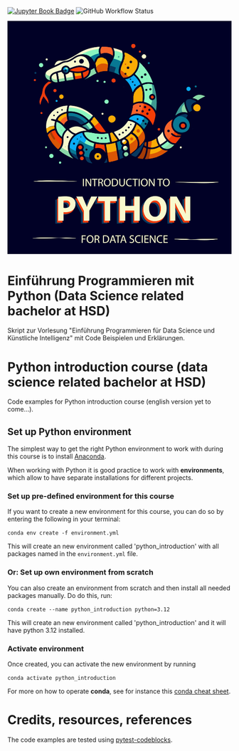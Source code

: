 [![Jupyter Book Badge](https://jupyterbook.org/badge.svg)](https://florian-huber.github.io/python-introduction/)
![GitHub Workflow Status](https://img.shields.io/github/actions/workflow/status/florian-huber/python-introduction/CI_tests.yml)

<p align="center">
    <img src="https://github.com/florian-huber/python-introduction/blob/main/images/cover_sketching.png" width="600" alt="Course cover">
</p>

# Einführung Programmieren mit Python (Data Science related bachelor at HSD)
Skript zur Vorlesung "Einführung Programmieren für Data Science und Künstliche Intelligenz" mit Code Beispielen und Erklärungen.
# Python introduction course (data science related bachelor at HSD)
Code examples for Python introduction course (english version yet to come...).

## Set up Python environment
The simplest way to get the right Python environment to work with during this course is to install [Anaconda](anaconda.org/).

When working with Python it is good practice to work with **environments**, which allow to have separate installations for different projects.

### Set up pre-defined environment for this course
If you want to create a new environment for this course, you can do so by entering the following in your terminal:
```
conda env create -f environment.yml
```
This will create an new environment called 'python_introduction' with all packages named in the `environment.yml` file.

### Or: Set up own environment from scratch
You can also create an environment from scratch and then install all needed packages manually. Do do this, run:
```
conda create --name python_introduction python=3.12
```
This will create an new environment called 'python_introduction' and it will have python 3.12 installed.

### Activate environment
Once created, you can activate the new environment by running
```
conda activate python_introduction
```

For more on how to operate **conda**, see for instance this [conda cheat sheet](https://docs.conda.io/projects/conda/en/4.6.0/_downloads/52a95608c49671267e40c689e0bc00ca/conda-cheatsheet.pdf).


# Credits, resources, references
The code examples are tested using [pytest-codeblocks](https://github.com/nschloe/pytest-codeblocks/).
